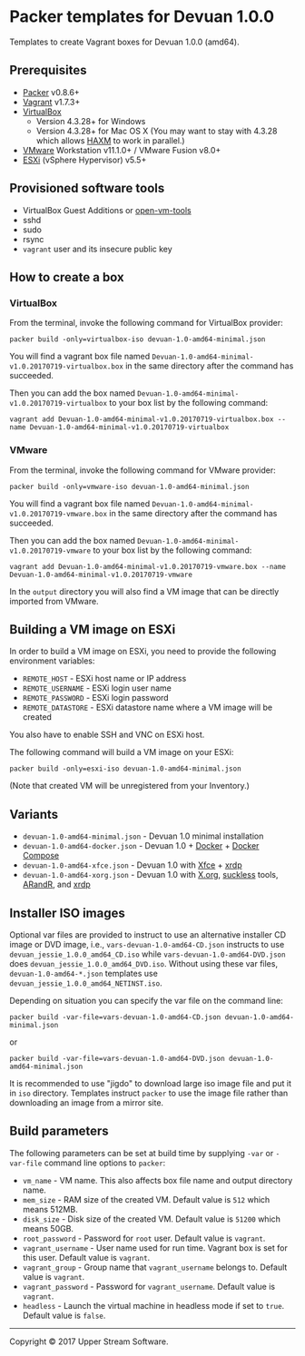 # Packer templates for Devuan 1.0.0

Templates to create Vagrant boxes for Devuan 1.0.0 (amd64).


## Prerequisites

* [Packer][] v0.8.6+
* [Vagrant][] v1.7.3+
* [VirtualBox][]
	* Version 4.3.28+ for Windows
	* Version 4.3.28+ for Mac OS X (You may want to stay with 4.3.28 which allows [HAXM] to work in parallel.)
* [VMware][] Workstation v11.1.0+ / VMware Fusion v8.0+
* [ESXi][] (vSphere Hypervisor) v5.5+

[ESXi]: http://www.vmware.com/products/vsphere-hypervisor
        "Free VMware vSphere Hypervisor, Free Virtualization (ESXi)"
[HAXM]: https://software.intel.com/en-us/android/articles/intel-hardware-accelerated-execution-manager
        "Intel&reg; Hardware Accelerated Execution Manager"
[Packer]: https://www.packer.io/ "Packer by HashiCorp"
[Vagrant]: https://www.vagrantup.com/ "Vagrant"
[VirtualBox]: https://www.virtualbox.org/ "Oracle VM VirtualBox"
[VMware]: http://www.vmware.com/ "VMware Virtualization for Desktop &amp; Server, Application, Public &amp; Hybrid Clouds"


## Provisioned software tools

* VirtualBox Guest Additions or [open-vm-tools][]
* sshd
* sudo
* rsync
* `vagrant` user and its insecure public key

[open-vm-tools]: https://github.com/vmware/open-vm-tools "Official repository of VMware open-vm-tools project"


## How to create a box

### VirtualBox

From the terminal, invoke the following command for VirtualBox provider:

    packer build -only=virtualbox-iso devuan-1.0-amd64-minimal.json

You will find a vagrant box file named `Devuan-1.0-amd64-minimal-v1.0.20170719-virtualbox.box`
in the same directory after the command has succeeded.

Then you can add the box named `Devuan-1.0-amd64-minimal-v1.0.20170719-virtualbox` to your box list
by the following command:

    vagrant add Devuan-1.0-amd64-minimal-v1.0.20170719-virtualbox.box --name Devuan-1.0-amd64-minimal-v1.0.20170719-virtualbox

### VMware

From the terminal, invoke the following command for VMware provider:

    packer build -only=vmware-iso devuan-1.0-amd64-minimal.json

You will find a vagrant box file named `Devuan-1.0-amd64-minimal-v1.0.20170719-vmware.box`
in the same directory after the command has succeeded.

Then you can add the box named `Devuan-1.0-amd64-minimal-v1.0.20170719-vmware` to your box list
by the following command:

    vagrant add Devuan-1.0-amd64-minimal-v1.0.20170719-vmware.box --name Devuan-1.0-amd64-minimal-v1.0.20170719-vmware

In the `output` directory you will also find a VM image that can be directly imported from VMware.


## Building a VM image on ESXi

In order to build a VM image on ESXi, you need to provide the following environment variables:

* `REMOTE_HOST` - ESXi host name or IP address
* `REMOTE_USERNAME` - ESXi login user name
* `REMOTE_PASSWORD` - ESXi login password
* `REMOTE_DATASTORE` - ESXi datastore name where a VM image will be created

You also have to enable SSH and VNC on ESXi host.

The following command will build a VM image on your ESXi:

    packer build -only=esxi-iso devuan-1.0-amd64-minimal.json

(Note that created VM will be unregistered from your Inventory.)


## Variants

* `devuan-1.0-amd64-minimal.json` - Devuan 1.0 minimal installation
* `devuan-1.0-amd64-docker.json` - Devuan 1.0 + [Docker][] + [Docker Compose][]
* `devuan-1.0-amd64-xfce.json` - Devuan 1.0 with [Xfce][] + [xrdp][]
* `devuan-1.0-amd64-xorg.json` - Devuan 1.0 with [X.org][], [suckless][] tools, [ARandR][], and [xrdp][]

[ARandR]: https://christian.amsuess.com/tools/arandr/ "ARandR: Another XRandR GUI"
[Docker]: https://www.docker.com/ "Docker - Build, Ship, and Run Any App, Anywhere"
[Docker Compose]: https://docs.docker.com/compose/ "Docker Compose"
[suckless]: http://suckless.org/ "suckless.org software that sucks less"
[X.org]: https://www.x.org/wiki/ "X.Org"
[Xfce]: http://www.xfce.org/ "Xfce Desktop Environment"
[xrdp]: http://www.xrdp.org/ "xrdp"


## Installer ISO images

Optional var files are provided to instruct to use an alternative installer CD image or DVD image, i.e.,
`vars-devuan-1.0-amd64-CD.json` instructs to use `devuan_jessie_1.0.0_amd64_CD.iso` while
`vars-devuan-1.0-amd64-DVD.json` does `devuan_jessie_1.0.0_amd64_DVD.iso`.
Without using these var files, `devuan-1.0-amd64-*.json` templates use `devuan_jessie_1.0.0_amd64_NETINST.iso`.

Depending on situation you can specify the var file on the command line:

    packer build -var-file=vars-devuan-1.0-amd64-CD.json devuan-1.0-amd64-minimal.json

or

    packer build -var-file=vars-devuan-1.0-amd64-DVD.json devuan-1.0-amd64-minimal.json

It is recommended to use "jigdo" to download large iso image file and put it in `iso` directory.  Templates
instruct `packer` to use the image file rather than downloading an image from a mirror site.


## Build parameters

The following parameters can be set at build time by supplying `-var` or `-var-file` command line options to `packer`:

* `vm_name` - VM name.  This also affects box file name and output directory name.
* `mem_size` - RAM size of the created VM.  Default value is `512` which means 512MB.
* `disk_size` - Disk size of the created VM.  Default value is `51200` which means 50GB.
* `root_password` - Password for `root` user.  Default value is `vagrant`.
* `vagrant_username` - User name used for run time.  Vagrant box is set for this user.  Default value is `vagrant`.
* `vagrant_group` - Group name that `vagrant_username` belongs to.  Default value is `vagrant`.
* `vagrant_password` - Password for `vagrant_username`.  Default value is `vagrant`.
* `headless` - Launch the virtual machine in headless mode if set to `true`.  Default value is `false`.

- - -

Copyright &copy; 2017 Upper Stream Software.
